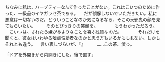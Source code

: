 ちなみに私は、ハーブティーなんて作ったことがない。これはこいつのために作った、一級品のイヤガラセ茶である。
　だが誤解しないでいただきたい。私に悪意は一切ないのだ。どういうことなのか気になるなら、そこの天邪鬼の顔を見てもらいたい。
　
　そのとびっきりの笑顔を。
　
　
　もうわかっただろう。
　こいつは、されたら嫌がるようなことを喜ぶ性質なのだ。
　
　
　それだけを聞くと、彼女はいわゆる嗜虐性愛者なのかと思う方もいるかもしれない。しかしそれとも違う。
　言い表しづらいが、『』
　
　……この茶、渋っ。



「ドアを外開きから内開きにした。後で直す」